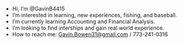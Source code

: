 -  Hi, I’m @GavinB4415
-  I’m interested in learning, new experiences, fishing, and baseball.
-  I’m currently learning Accounting and Financial Analysis.
-  I’m looking to find interships and gain real world experience.
-  How to reach me: Gavin.Bowen31@gmail.com / 773-241-0316

<!---
GavinB4415/GavinB4415 is a ✨ special ✨ repository because its `README.md` (this file) appears on your GitHub profile.
You can click the Preview link to take a look at your changes.
--->
